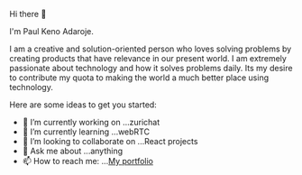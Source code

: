 Hi there 👋

I'm Paul Keno Adaroje.

I am a creative and solution-oriented person who loves solving problems by creating products that have relevance in our present world.
I am extremely passionate about technology and how it solves problems daily. 
Its my desire to contribute my quota to making the world a much better place using technology.

Here are some ideas to get you started:

- 🔭 I’m currently working on ...zurichat
- 🌱 I’m currently learning ...webRTC
- 👯 I’m looking to collaborate on ...React projects
- 💬 Ask me about ...anything
- 📫 How to reach me: ...[My portfolio](https://paulkeno.netlify.app/)
